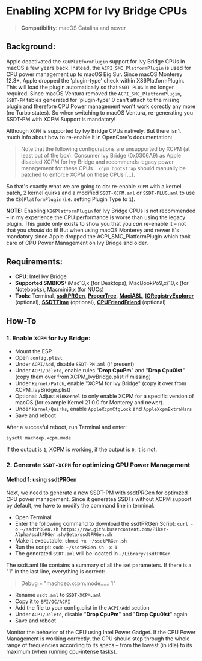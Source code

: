 # Enabling XCPM for Ivy Bridge CPUs
>**Compatibility**: macOS Catalina and newer

## Background: 
Apple deactivated the `X86PlatformPlugin` support for Ivy Bridge CPUs in macOS a few years back. Instead, the `ACPI_SMC_PlatformPlugin` is used for CPU power management up to macOS Big Sur. Since macOS Monterey 12.3+, Apple dropped the 'plugin-type' check within X86PlatformPlugin. This will load the plugin automatically so that `SSDT-PLUG` is no longer required. Since macOS Ventura removed the `ACPI_SMC_PlatformPlugin`, `SSDT-PM` tables generated for 'plugin-type' 0 can't attach to the mising plugin and therefore CPU Power management won't work corectly any more (no Turbo states). So when switching to macOS Ventura, re-generating you SSDT-PM with XCPM Support is mandatory!

Although `XCPM` is supported by Ivy Bridge CPUs natively. But there isn't much info about how to re-enable it in OpenCore's documentation:

>Note that the following configurations are unsupported by XCPM (at least out of the box): Consumer Ivy Bridge (0x0306A9) as Apple disabled XCPM for Ivy Bridge and recommends legacy power management for these CPUs. `_xcpm_bootstrap` should manually be patched to enforce XCPM on these CPUs […].

So that's exactly what we are going to do: re-enable `XCPM` with a kernel patch, 2 kernel quirks and a modified `SSDT-XCPM.aml` or `SSDT-PLUG.aml` to use the `X86PlatformPlugin` (i.e. setting Plugin Type to `1`).

**NOTE:** Enabling `X86PlatformPlugin` for Ivy Bridge CPUs is not recommended – in my experience the CPU performance is worse than using the legacy plugin. This guide only exists to show you that you *can* re-enable it – not that you *should* do it! But when using macOS Monterey and newer it's mandatory since Apple dropped the ACPI_SMC_PlatformPlugin which took care of CPU Power Management on Ivy Bridge and older.

## Requirements:

- **CPU**: Intel Ivy Bridge
- **Supported SMBIOS:** iMac13,x (for Desktops), MacBookPo9,x/10,x (for Notebooks), Macmini6,x (for NUCs)
- **Tools**: Terminal, [**ssdtPRGen**](https://github.com/Piker-Alpha/ssdtPRGen.sh), [**ProperTree**](https://github.com/corpnewt/ProperTree), [**MaciASL**](https://github.com/acidanthera/MaciASL), [**IORegistryExplorer**](https://github.com/utopia-team/IORegistryExplorer) (optional), [**SSDTTime**](https://github.com/corpnewt/SSDTTime) (optional), [**CPUFriendFriend**](https://github.com/corpnewt/CPUFriendFriend) (optional)

## How-To

### 1. Enable `XCPM` for Ivy Bridge:
- Mount the ESP
- Open `config.plist`
- Under `ACPI/Add`, disable `SSDT-PM.aml` (if present)
- Under `ACPI/Delete`, enable rules "**Drop CpuPm**" and "**Drop Cpu0Ist**" (copy them over from XCPM_IvyBridge.plist if missing)
- Under `Kernel/Patch`, enable "XCPM for Ivy Bridge" (copy it over from XCPM_IvyBridge.plist)
- Optional: Adjust `MinKernel` to only enable XCPM for a specific version of macOS (for example Kernel 21.0.0 for Monterey and newer).
- Under `Kernel/Quirks`, enable `AppleXcpmCfgLock` and `AppleXcpmExtraMsrs`
- Save and reboot

After a succesful reboot, run Terminal and enter: 

```shell
sysctl machdep.xcpm.mode
```
If the output is `1`, XCPM is working, if the output is `0`, it is not.

### 2. Generate `SSDT-XCPM` for optimizing CPU Power Management

#### Method 1: using ssdtPRGen
Next, we need to generate a new SSDT-PM with ssdtPRGen for optimzed CPU power management. Since it generatea SSDTs without XCPM support by default, we have to modify the command line in terminal.

- Open Terminal
- Enter the following command to download the ssdtPRGen Script: `curl -o ~/ssdtPRGen.sh https://raw.githubusercontent.com/Piker-Alpha/ssdtPRGen.sh/Beta/ssdtPRGen.sh`
- Make it executable: `chmod +x ~/ssdtPRGen.sh` 
- Run the script: `sudo ~/ssdtPRGen.sh -x 1`
- The generated `SSDT.aml` will be located in `~/Library/ssdtPRGen`

The ssdt.aml file contains a summary of all the set parameters. If there is a "1" in the last line, everything is correct:

> Debug = "machdep.xcpm.mode.....: 1"

- Rename `ssdt.aml` to `SSDT-XCPM.aml`
- Copy it to `EFI/OC/ACPI` 
- Add the file to your config.plist in the `ACPI/Add` section
- Under `ACPI/Delete`, disable "**Drop CpuPm**" and "**Drop Cpu0Ist**" again
- Save and reboot

Monitor the behavior of the CPU using Intel Power Gadget. If the CPU Power Management is working correctly, the CPU should step through the whole range of frequencies according to its specs – from the lowest (in idle) to its maximum (when running cpu-intense tasks).

